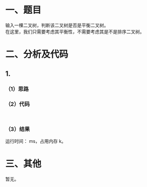 # 一、题目
输入一棵二叉树，判断该二叉树是否是平衡二叉树。  
在这里，我们只需要考虑其平衡性，不需要考虑其是不是排序二叉树。  
# 二、分析及代码
## 1. 
### （1）思路
   
### （2）代码
```java



```
### （3）结果
运行时间：  ms，占用内存  k。      
# 三、其他
暂无。   
